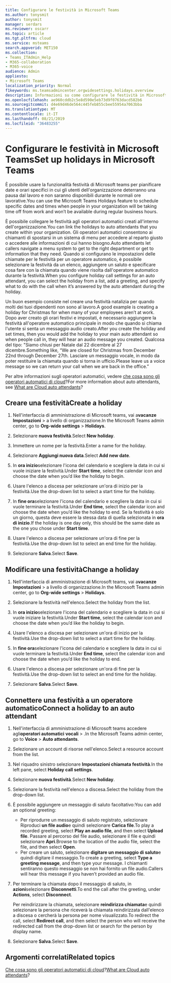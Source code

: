 ```yaml
---
title: Configurare le festività in Microsoft Teams
ms.author: tonysmit
author: tonysmit
manager: serdars
ms.reviewer: oscarr
ms.topic: article
ms.tgt.pltfrm: cloud
ms.service: msteams
search.appverid: MET150
ms.collection:
- Teams_ITAdmin_Help
- M365-collaboration
- M365-voice
audience: Admin
appliesto:
- Microsoft Teams
localization_priority: Normal
f1keywords: ms.teamsadmincenter.orgwidesettings.holidays.overview
description: Informazioni su come configurare le festività in Microsoft teams e connetterle all'operatore automatico.
ms.openlocfilehash: ae960cddb2c5e8d590e5eb73d9f0763dacd582b6
ms.sourcegitcommit: d4e69d46de564c445feb855cbee55954a7063bba
ms.translationtype: MT
ms.contentlocale: it-IT
ms.lasthandoff: 08/21/2019
ms.locfileid: "36483255"
---
```

# <a name="set-up-holidays-in-microsoft-teams"></a><span data-ttu-id="0ebc0-103">Configurare le festività in Microsoft Teams</span><span class="sxs-lookup"><span data-stu-id="0ebc0-103">Set up holidays in Microsoft Teams</span></span>

<span data-ttu-id="0ebc0-104">È possibile usare la funzionalità festività di Microsoft teams per pianificare date e orari specifici in cui gli utenti dell'organizzazione deterranno una pausa dal lavoro e non saranno disponibili durante le normali ore lavorative.</span><span class="sxs-lookup"><span data-stu-id="0ebc0-104">You can use the Microsoft Teams Holidays feature to schedule specific dates and times when people in your organization will be taking time off from work and won’t be available during regular business hours.</span></span> 

<span data-ttu-id="0ebc0-105">È possibile collegare le festività agli operatori automatici creati all'interno dell'organizzazione.</span><span class="sxs-lookup"><span data-stu-id="0ebc0-105">You can link the holidays to auto attendants that you create within your organization.</span></span> <span data-ttu-id="0ebc0-106">Gli operatori automatici consentono ai chiamanti di spostarsi in un sistema di menu per accedere al reparto giusto o accedere alle informazioni di cui hanno bisogno.</span><span class="sxs-lookup"><span data-stu-id="0ebc0-106">Auto attendants let callers navigate a menu system to get to the right department or get to information that they need.</span></span> <span data-ttu-id="0ebc0-107">Quando si configurano le impostazioni delle chiamate per le festività per un operatore automatico, è possibile selezionare la festività da un elenco, aggiungere un saluto e specificare cosa fare con la chiamata quando viene risolta dall'operatore automatico durante la festività.</span><span class="sxs-lookup"><span data-stu-id="0ebc0-107">When you configure holiday call settings for an auto attendant, you can select the holiday from a list, add a greeting, and specify what to do with the call when it’s answered by the auto attendant during the holiday.</span></span>

<span data-ttu-id="0ebc0-108">Un buon esempio consiste nel creare una festività natalizia per quando molti dei tuoi dipendenti non sono al lavoro.</span><span class="sxs-lookup"><span data-stu-id="0ebc0-108">A good example is creating a holiday for Christmas for when many of your employees aren’t at work.</span></span> <span data-ttu-id="0ebc0-109">Dopo aver creato gli orari festivi e impostati, è necessario aggiungere la festività all'operatore automatico principale in modo che quando si chiama l'utente si senta un messaggio audio creato.</span><span class="sxs-lookup"><span data-stu-id="0ebc0-109">After you create the holiday and set times, then you would add the holiday to your main auto attendant so when people call in, they will hear an audio message you created.</span></span> <span data-ttu-id="0ebc0-110">Qualcosa del tipo: "Siamo chiusi per Natale dal 22 dicembre al 27 dicembre.</span><span class="sxs-lookup"><span data-stu-id="0ebc0-110">Something like, “We are closed for Christmas from December 22nd through December 27th.</span></span> <span data-ttu-id="0ebc0-111">Lasciare un messaggio vocale, in modo da poter restituire la chiamata quando si torna in ufficio.</span><span class="sxs-lookup"><span data-stu-id="0ebc0-111">Please leave us a voice message so we can return your call when we are back in the office.”</span></span>

<span data-ttu-id="0ebc0-112">Per altre informazioni sugli operatori automatici, vedere [che cosa sono gli operatori automatici di cloud](what-are-phone-system-auto-attendants.md)?</span><span class="sxs-lookup"><span data-stu-id="0ebc0-112">For more information about auto attendants, see [What are Cloud auto attendants](what-are-phone-system-auto-attendants.md)?</span></span>  

## <a name="create-a-holiday"></a><span data-ttu-id="0ebc0-113">Creare una festività</span><span class="sxs-lookup"><span data-stu-id="0ebc0-113">Create a holiday</span></span>

1. <span data-ttu-id="0ebc0-114">Nell'interfaccia di amministrazione di Microsoft teams, vai a**vacanze** **Impostazioni** > a livello di organizzazione.</span><span class="sxs-lookup"><span data-stu-id="0ebc0-114">In the Microsoft Teams admin center, go to **Org-wide settings** > **Holidays**.</span></span>

2. <span data-ttu-id="0ebc0-115">Selezionare **nuova festività**.</span><span class="sxs-lookup"><span data-stu-id="0ebc0-115">Select **New holiday**.</span></span>

3. <span data-ttu-id="0ebc0-116">Immettere un nome per la festività.</span><span class="sxs-lookup"><span data-stu-id="0ebc0-116">Enter a name for the holiday.</span></span>

4. <span data-ttu-id="0ebc0-117">Selezionare **Aggiungi nuova data**.</span><span class="sxs-lookup"><span data-stu-id="0ebc0-117">Select **Add new date**.</span></span>

5. <span data-ttu-id="0ebc0-118">In **ora inizio**selezionare l'icona del calendario e scegliere la data in cui si vuole iniziare la festività.</span><span class="sxs-lookup"><span data-stu-id="0ebc0-118">Under **Start time**, select the calendar icon and choose the date when you’d like the holiday to begin.</span></span>

6. <span data-ttu-id="0ebc0-119">Usare l'elenco a discesa per selezionare un'ora di inizio per la festività.</span><span class="sxs-lookup"><span data-stu-id="0ebc0-119">Use the drop-down list to select a start time for the holiday.</span></span>

7. <span data-ttu-id="0ebc0-120">In **fine ora**selezionare l'icona del calendario e scegliere la data in cui si vuole terminare la festività.</span><span class="sxs-lookup"><span data-stu-id="0ebc0-120">Under **End time**, select the calendar icon and choose the date when you’d like the holiday to end.</span></span> <span data-ttu-id="0ebc0-121">Se la festività è solo un giorno, questa deve essere la stessa data di quella selezionata in **ora di inizio**.</span><span class="sxs-lookup"><span data-stu-id="0ebc0-121">If the holiday is one day only, this should be the same date as the one you chose under **Start time**.</span></span>

8. <span data-ttu-id="0ebc0-122">Usare l'elenco a discesa per selezionare un'ora di fine per la festività.</span><span class="sxs-lookup"><span data-stu-id="0ebc0-122">Use the drop-down list to select an end time for the holiday.</span></span>

9. <span data-ttu-id="0ebc0-123">Selezionare **Salva**.</span><span class="sxs-lookup"><span data-stu-id="0ebc0-123">Select **Save**.</span></span>

## <a name="change-a-holiday"></a><span data-ttu-id="0ebc0-124">Modificare una festività</span><span class="sxs-lookup"><span data-stu-id="0ebc0-124">Change a holiday</span></span>

1. <span data-ttu-id="0ebc0-125">Nell'interfaccia di amministrazione di Microsoft teams, vai a**vacanze** **Impostazioni** > a livello di organizzazione.</span><span class="sxs-lookup"><span data-stu-id="0ebc0-125">In the Microsoft Teams admin center, go to **Org-wide settings** > **Holidays**.</span></span>

2. <span data-ttu-id="0ebc0-126">Selezionare la festività nell'elenco.</span><span class="sxs-lookup"><span data-stu-id="0ebc0-126">Select the holiday from the list.</span></span>

3. <span data-ttu-id="0ebc0-127">In **ora inizio**selezionare l'icona del calendario e scegliere la data in cui si vuole iniziare la festività.</span><span class="sxs-lookup"><span data-stu-id="0ebc0-127">Under **Start time**, select the calendar icon and choose the date when you’d like the holiday to begin.</span></span>

4. <span data-ttu-id="0ebc0-128">Usare l'elenco a discesa per selezionare un'ora di inizio per la festività.</span><span class="sxs-lookup"><span data-stu-id="0ebc0-128">Use the drop-down list to select a start time for the holiday.</span></span>

5. <span data-ttu-id="0ebc0-129">In **fine ora**selezionare l'icona del calendario e scegliere la data in cui si vuole terminare la festività.</span><span class="sxs-lookup"><span data-stu-id="0ebc0-129">Under **End time**, select the calendar icon and choose the date when you’d like the holiday to end.</span></span> 

6. <span data-ttu-id="0ebc0-130">Usare l'elenco a discesa per selezionare un'ora di fine per la festività.</span><span class="sxs-lookup"><span data-stu-id="0ebc0-130">Use the drop-down list to select an end time for the holiday.</span></span>

7. <span data-ttu-id="0ebc0-131">Selezionare **Salva**.</span><span class="sxs-lookup"><span data-stu-id="0ebc0-131">Select **Save**.</span></span>

## <a name="connect-a-holiday-to-an-auto-attendant"></a><span data-ttu-id="0ebc0-132">Connettere una festività a un operatore automatico</span><span class="sxs-lookup"><span data-stu-id="0ebc0-132">Connect a holiday to an auto attendant</span></span>

1. <span data-ttu-id="0ebc0-133">Nell'interfaccia di amministrazione di Microsoft teams accedere agli**operatori automatici** **vocali** > .</span><span class="sxs-lookup"><span data-stu-id="0ebc0-133">In the Microsoft Teams admin center, go to **Voice** > **Auto attendants**.</span></span>
2. <span data-ttu-id="0ebc0-134">Selezionare un account di risorse nell'elenco.</span><span class="sxs-lookup"><span data-stu-id="0ebc0-134">Select a resource account from the list.</span></span>
3. <span data-ttu-id="0ebc0-135">Nel riquadro sinistro selezionare **Impostazioni chiamata festività**.</span><span class="sxs-lookup"><span data-stu-id="0ebc0-135">In the left pane, select **Holiday call settings**.</span></span>
4. <span data-ttu-id="0ebc0-136">Selezionare **nuova festività**.</span><span class="sxs-lookup"><span data-stu-id="0ebc0-136">Select **New holiday**.</span></span>
5. <span data-ttu-id="0ebc0-137">Selezionare la festività nell'elenco a discesa.</span><span class="sxs-lookup"><span data-stu-id="0ebc0-137">Select the holiday from the drop-down list.</span></span>
6. <span data-ttu-id="0ebc0-138">È possibile aggiungere un messaggio di saluto facoltativo:</span><span class="sxs-lookup"><span data-stu-id="0ebc0-138">You can add an optional greeting:</span></span>
    - <span data-ttu-id="0ebc0-139">Per riprodurre un messaggio di saluto registrato, selezionare Riproduci **un file audio**e quindi selezionare **Carica file**.</span><span class="sxs-lookup"><span data-stu-id="0ebc0-139">To play a recorded greeting, select **Play an audio file**, and then select **Upload file**.</span></span> <span data-ttu-id="0ebc0-140">Passare al percorso del file audio, selezionare il file e quindi selezionare **Apri**.</span><span class="sxs-lookup"><span data-stu-id="0ebc0-140">Browse to the location of the audio file, select the file, and then select **Open**.</span></span>
    - <span data-ttu-id="0ebc0-141">Per creare un saluto, selezionare **digitare un messaggio di saluto**e quindi digitare il messaggio.</span><span class="sxs-lookup"><span data-stu-id="0ebc0-141">To create a greeting, select **Type a greeting message**, and then type your message.</span></span> <span data-ttu-id="0ebc0-142">I chiamanti sentiranno questo messaggio se non hai fornito un file audio.</span><span class="sxs-lookup"><span data-stu-id="0ebc0-142">Callers will hear this message if you haven’t provided an audio file.</span></span>
7. <span data-ttu-id="0ebc0-143">Per terminare la chiamata dopo il messaggio di saluto, in **azioni**selezionare **Disconnetti**.</span><span class="sxs-lookup"><span data-stu-id="0ebc0-143">To end the call after the greeting, under **Actions**, select **Disconnect**.</span></span> 

    <span data-ttu-id="0ebc0-144">Per reindirizzare la chiamata, selezionare **reindirizza chiamata**e quindi selezionare la persona che riceverà la chiamata reindirizzata dall'elenco a discesa o cercherà la persona per nome visualizzato.</span><span class="sxs-lookup"><span data-stu-id="0ebc0-144">To redirect the call, select **Redirect call**, and then select the person who will receive the redirected call from the drop-down list or search for the person by display name.</span></span>
8. <span data-ttu-id="0ebc0-145">Selezionare **Salva**.</span><span class="sxs-lookup"><span data-stu-id="0ebc0-145">Select **Save**.</span></span>

## <a name="related-topics"></a><span data-ttu-id="0ebc0-146">Argomenti correlati</span><span class="sxs-lookup"><span data-stu-id="0ebc0-146">Related topics</span></span>

<span data-ttu-id="0ebc0-147">[Che cosa sono gli operatori automatici di cloud](what-are-phone-system-auto-attendants.md)?</span><span class="sxs-lookup"><span data-stu-id="0ebc0-147">[What are Cloud auto attendants](what-are-phone-system-auto-attendants.md)?</span></span>